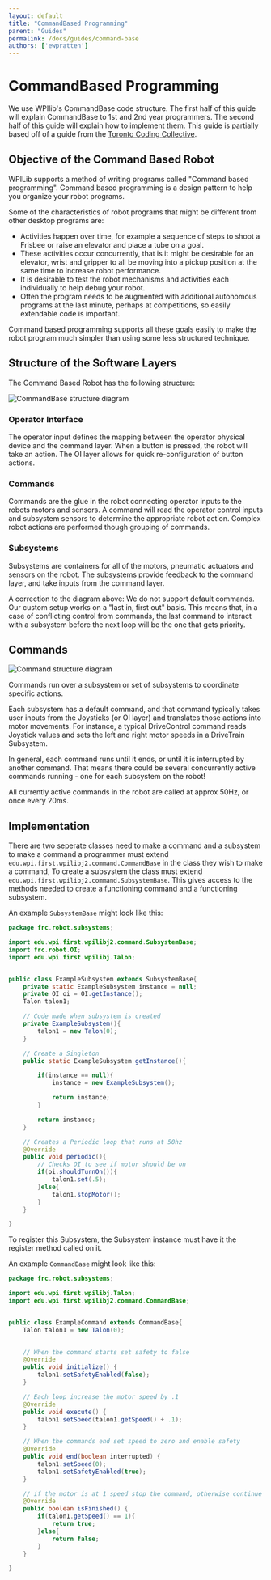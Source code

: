 ```yaml
---
layout: default
title: "CommandBased Programming"
parent: "Guides"
permalink: /docs/guides/command-base
authors: ['ewpratten']
---
```


# CommandBased Programming
We use WPIlib's CommandBase code structure. The first half of this guide will explain CommandBase to 1st and 2nd year programmers. The second half of this guide will explain how to implement them. This guide is partially based off of a guide from the [Toronto Coding Collective](https://www.torontocodingcollective.com).

## Objective of the Command Based Robot

WPILib supports a method of writing programs called "Command based programming". Command based programming is a design pattern to help you organize your robot programs. 

Some of the characteristics of robot programs that might be different from other desktop programs are:

 - Activities happen over time, for example a sequence of steps to shoot a Frisbee or raise an elevator and place a tube on a goal.
 - These activities occur concurrently, that is it might be desirable for an elevator, wrist and gripper to all be moving into a pickup position at the same time to increase robot performance.
 - It is desirable to test the robot mechanisms and activities each individually to help debug your robot.
 - Often the program needs to be augmented with additional autonomous programs at the last minute, perhaps at competitions, so easily extendable code is important.

Command based programming supports all these goals easily to make the robot program much simpler than using some less structured technique.

## Structure of the Software Layers
The Command Based Robot has the following structure:

![CommandBase structure diagram](/webdocs/assets/img/commandbase-structure.jpg)


### Operator Interface

The operator input defines the mapping between the operator physical device and the command layer.  When a button is pressed, the robot will take an action.  The OI layer allows for quick re-configuration of button actions.

### Commands

Commands are the glue in the robot connecting operator inputs to the robots motors and sensors.  A command will read the operator control inputs and subsystem sensors to determine the appropriate robot action.  Complex robot actions are performed though grouping of commands.

### Subsystems

Subsystems are containers for all of the motors, pneumatic actuators and sensors on the robot.  The subsystems provide feedback to the command layer, and take inputs from the command layer.

A correction to the diagram above: We do not support default commands. Our custom setup works on a "last in, first out" basis. This means that, in a case of conflicting control from commands, the last command to interact with a subsystem before the next loop will be the one that gets priority. 

## Commands

![Command structure diagram](/webdocs/assets/img/command.jpg)

Commands run over a subsystem or set of subsystems to coordinate specific actions.

Each subsystem has a default command, and that command typically takes user inputs from the Joysticks (or OI layer) and translates those actions into motor movements.  For instance, a typical DriveControl command reads Joystick values and sets the left and right motor speeds in a DriveTrain Subsystem.

In general, each command runs until it ends, or until it is interrupted by another command.  That means there could be several concurrently active commands running - one for each subsystem on the robot!

All currently active commands in the robot are called at approx 50Hz, or once every 20ms.  


## Implementation
There are two seperate classes need to make a command and a subsystem to make a command a programmer must extend `edu.wpi.first.wpilibj2.command.CommandBase` in the class they wish to make a command, To create a subsystem the class must extend `edu.wpi.first.wpilibj2.command.SubsystemBase`. This gives access to the methods needed to create a functioning command and a functioning subsystem.


An example `SubsystemBase` might look like this:
```java
package frc.robot.subsystems;

import edu.wpi.first.wpilibj2.command.SubsystemBase;
import frc.robot.OI;
import edu.wpi.first.wpilibj.Talon;


public class ExampleSubsystem extends SubsystemBase{
    private static ExampleSubsystem instance = null;
    private OI oi = OI.getInstance();
    Talon talon1;

    // Code made when subsystem is created
    private ExampleSubsystem(){
        talon1 = new Talon(0);
    }

    // Create a Singleton
    public static ExampleSubsystem getInstance(){

        if(instance == null){
            instance = new ExampleSubsystem();

            return instance;
        }

        return instance;
    }

    // Creates a Periodic loop that runs at 50hz
    @Override
    public void periodic(){
        // Checks OI to see if motor should be on
        if(oi.shouldTurnOn()){
            talon1.set(.5);
        }else{
            talon1.stopMotor();
        }
    }

}
```
To register this Subsystem, the Subsystem instance must have it the register method called on it.


An example `CommandBase` might look like this:
```java
package frc.robot.subsystems;

import edu.wpi.first.wpilibj.Talon;
import edu.wpi.first.wpilibj2.command.CommandBase;


public class ExampleCommand extends CommandBase{
    Talon talon1 = new Talon(0);

    
    // When the command starts set safety to false
    @Override
    public void initialize() {
        talon1.setSafetyEnabled(false);
    }

    // Each loop increase the motor speed by .1
    @Override
    public void execute() {
        talon1.setSpeed(talon1.getSpeed() + .1);
    }

    // When the commands end set speed to zero and enable safety
    @Override
    public void end(boolean interrupted) {
        talon1.setSpeed(0);
        talon1.setSafetyEnabled(true);
    }

    // if the motor is at 1 speed stop the command, otherwise continue
    @Override
    public boolean isFinished() {
        if(talon1.getSpeed() == 1){
            return true;
        }else{
            return false;
        }
    }

}
```